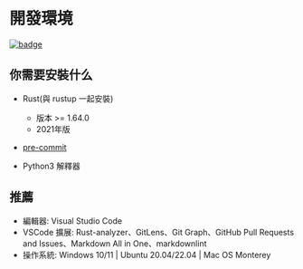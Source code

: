 # 開發環境

[![badge](https://img.shields.io/endpoint.svg?url=https%3A%2F%2Fgezf7g7pd5.execute-api.ap-northeast-1.amazonaws.com%2Fdefault%2Fsource_up_to_date%3Fowner%3Derg-lang%26repos%3Derg%26ref%3Dmain%26path%3Ddoc/EN/dev_guide/env.md%26commit_hash%3D13f2d31aee9012f60b7a40d4b764921f1419cdfe)](https://gezf7g7pd5.execute-api.ap-northeast-1.amazonaws.com/default/source_up_to_date?owner=erg-lang&repos=erg&ref=main&path=doc/EN/dev_guide/env.md&commit_hash=13f2d31aee9012f60b7a40d4b764921f1419cdfe)

## 你需要安裝什么

* Rust(與 rustup 一起安裝)

    * 版本 >= 1.64.0
    * 2021年版

* [pre-commit](https://pre-commit.com/)

* Python3 解釋器

## 推薦

* 編輯器: Visual Studio Code
* VSCode 擴展: Rust-analyzer、GitLens、Git Graph、GitHub Pull Requests and Issues、Markdown All in One、markdownlint
* 操作系統: Windows 10/11 | Ubuntu 20.04/22.04 | Mac OS Monterey
